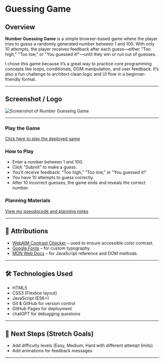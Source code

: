 # Guessing Game

## Overview
**Number Guessing Game** is a simple browser-based game where the player tries to guess a randomly generated number between 1 and 100. With only 10 attempts, the player receives feedback after each guess—either "Too high," "Too low," or "You guessed it!"—until they win or run out of guesses.

I chose this game because it’s a great way to practice core programming concepts like loops, conditionals, DOM manipulation, and user feedback. It’s also a fun challenge to architect clean logic and UI flow in a beginner-friendly format.

---

## Screenshot / Logo
![Screenshot of Number Guessing Game](link-to-your-screenshot.png)

---


### Play the Game
[Click here to play the deployed game](https://your-deployment-link.com)

### How to Play
- Enter a number between 1 and 100.
- Click "Submit" to make a guess.
- You’ll receive feedback: “Too high,” “Too low,” or “You guessed it!”
- You have 10 attempts to guess correctly.
- After 10 incorrect guesses, the game ends and reveals the correct number.

### Planning Materials
[View my pseudocode and planning notes](link-to-your-planning-docs-or-GitHub-wiki)

---

## 🙏 Attributions
- [WebAIM Contrast Checker](https://webaim.org/resources/contrastchecker/) – used to ensure accessible color contrast.
- [Google Fonts](https://fonts.google.com/) – for custom typography.
- [MDN Web Docs](https://developer.mozilla.org/) – for JavaScript reference and DOM methods.

---

## 🛠 Technologies Used
- HTML5
- CSS3 (Flexbox layout)
- JavaScript (ES6+)
- Git & GitHub for version control
- GitHub Pages for deployment
- chatGPT for debugging questions

---

## 🌱 Next Steps (Stretch Goals)
- Add difficulty levels (Easy, Medium, Hard with different attempt limits)
- Add animations for feedback messages

---
